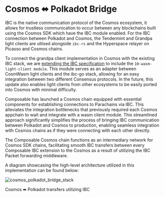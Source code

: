 # Cosmos ⬌ Polkadot Bridge

IBC is the native communication protocol of the Cosmos ecosystem, it allows for trustless communication to occur between any blockchains built using the Cosmos SDK which have the IBC module enabled. For the IBC connection between Polkadot and Cosmos, the Tendermint and Grandpa light clients are utlised alongside `ibc-rs` and the Hyperspace relayer on Picasso and Cosmos chains.

To connect the grandpa client implementation in Cosmos with the existing IBC stack, we are [extending the IBC specification](https://github.com/cosmos/ibc/pull/901) to include the `10-wasm-light-client module`. This module serves as an adapter between CosmWasm light clients and the ibc-go stack, allowing for an easy integration between two different Consensus protocols. In the future, this update also enables light clients from other ecosystems to be easily ported into Cosmos with minimal difficulty.

Composable has launched a Cosmos chain equipped with essential components for establishing connections to Parachains via IBC. This alleviates the integration bottlenecks that previously required each Cosmos appchain to wait and integrate with a wasm client module. This streamlined approach significantly simplifies the process of bringing IBC communication between Polkadot and Cosmos to production, enabling seamless integration with Cosmos chains as if they were connecting with each other directly. 

The Composable Cosmos chain functions as an intermediary network for Cosmos SDK chains, facilitating smooth IBC transfers between every Composable IBC extension to the Cosmos as a result of utilizing the IBC Packet forwarding middleware.

A diagram showcasing the high-level architecture utilized in this implementation can be found below:

![cosmos_polkadot_bridge_stack](../images-centauri/centauri-stack.png)

Cosmos ⬌ Polkadot transfers utilizing IBC


